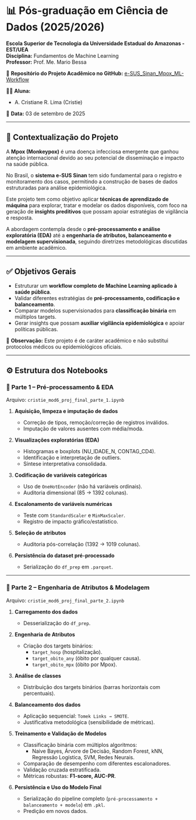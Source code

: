 # 📊 Pós-graduação em Ciência de Dados (2025/2026)  

**Escola Superior de Tecnologia da Universidade Estadual do Amazonas - EST/UEA**  
**Disciplina:** Fundamentos de Machine Learning  
**Professor:** Prof. Me. Mario Bessa  

📂 **Repositório do Projeto Acadêmico no GitHub:** [e-SUS_Sinan_Mpox_ML-Workflow](https://github.com/Cristie-Lima/e-SUS_Sinan_Mpox_ML-Workflow)  

👩‍🎓 **Aluna:**  
- A. Cristiane R. Lima (Cristie)  

📅 **Data:** 03 de setembro de 2025  

---

## 📌 Contextualização do Projeto

A **Mpox (Monkeypox)** é uma doença infecciosa emergente que ganhou atenção internacional devido ao seu potencial de disseminação e impacto na saúde pública.  

No Brasil, o **sistema e-SUS Sinan** tem sido fundamental para o registro e monitoramento dos casos, permitindo a construção de bases de dados estruturadas para análise epidemiológica.  

Este projeto tem como objetivo aplicar **técnicas de aprendizado de máquina** para explorar, tratar e modelar os dados disponíveis, com foco na geração de **insights preditivos** que possam apoiar estratégias de vigilância e resposta.  

A abordagem contempla desde o **pré-processamento e análise exploratória (EDA)** até a **engenharia de atributos, balanceamento e modelagem supervisionada**, seguindo diretrizes metodológicas discutidas em ambiente acadêmico.  

---

## ✅ Objetivos Gerais
- Estruturar um **workflow completo de Machine Learning aplicado à saúde pública**.  
- Validar diferentes estratégias de **pré-processamento, codificação e balanceamento**.  
- Comparar modelos supervisionados para **classificação binária** em múltiplos targets.  
- Gerar insights que possam **auxiliar vigilância epidemiológica** e apoiar políticas públicas.  

📌 **Observação:** Este projeto é de caráter acadêmico e não substitui protocolos médicos ou epidemiológicos oficiais.  

---

## ⚙️ Estrutura dos Notebooks

### 🔹 Parte 1 – Pré-processamento & EDA  
Arquivo: `cristie_mod6_proj_final_parte_1.ipynb`  

1. **Aquisição, limpeza e imputação de dados**  
   - Correção de tipos, remoção/correção de registros inválidos.  
   - Imputação de valores ausentes com média/moda.  

2. **Visualizações exploratórias (EDA)**  
   - Histogramas e boxplots (NU_IDADE_N, CONTAG_CD4).  
   - Identificação e interpretação de outliers.  
   - Síntese interpretativa consolidada.  

3. **Codificação de variáveis categóricas**  
   - Uso de `OneHotEncoder` (não há variáveis ordinais).  
   - Auditoria dimensional (85 → 1392 colunas).  

4. **Escalonamento de variáveis numéricas**  
   - Teste com `StandardScaler` e `MinMaxScaler`.  
   - Registro de impacto gráfico/estatístico.  

5. **Seleção de atributos**  
   - Auditoria pós-correlação (1392 → 1019 colunas).  

6. **Persistência do dataset pré-processado**  
   - Serialização do `df_prep` em `.parquet`.  

---

### 🔹 Parte 2 – Engenharia de Atributos & Modelagem  
Arquivo: `cristie_mod6_proj_final_parte_2.ipynb`  

1. **Carregamento dos dados**  
   - Desserialização do `df_prep`.  

2. **Engenharia de Atributos**  
   - Criação dos targets binários:  
     - `target_hosp` (hospitalização).  
     - `target_obito_any` (óbito por qualquer causa).  
     - `target_obito_mpx` (óbito por Mpox).  

3. **Análise de classes**  
   - Distribuição dos targets binários (barras horizontais com percentuais).  

4. **Balanceamento dos dados**  
   - Aplicação sequencial: `Tomek Links → SMOTE`.  
   - Justificativa metodológica (sensibilidade de métricas).  

5. **Treinamento e Validação de Modelos**  
   - Classificação binária com múltiplos algoritmos:  
     - Naive Bayes, Árvore de Decisão, Random Forest, kNN, Regressão Logística, SVM, Redes Neurais.  
   - Comparação de desempenho com diferentes escalonadores.  
   - Validação cruzada estratificada.  
   - Métricas robustas: **F1-score, AUC-PR**.  

6. **Persistência e Uso do Modelo Final**  
   - Serialização do pipeline completo (`pré-processamento + balanceamento + modelo`) em `.pkl`.  
   - Predição em novos dados.  
